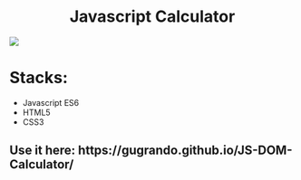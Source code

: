 <h1 align="center"> Javascript Calculator </h1>
<img  src="https://github.com/gugrando/JS-DOM-Calculator/blob/main/readme/Calcuse.gif"/>
<h1 align="start"> Stacks: </h1>
<ul align="start"> 
  <li>Javascript ES6</li>
  <li>HTML5</li>
  <li>CSS3</li>
</ul>
<h2>
Use it here: https://gugrando.github.io/JS-DOM-Calculator/
</h2>
